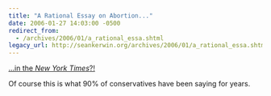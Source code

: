 ```yaml
---
title: "A Rational Essay on Abortion..."
date: 2006-01-27 14:03:00 -0500
redirect_from:
  - /archives/2006/01/a_rational_essa.shtml
legacy_url: http://seankerwin.org/archives/2006/01/a_rational_essa.shtml
---
```

[...in the _New York Times_?!](http://www.nytimes.com/2006/01/22/opinion/22saletan.html?ei=5090&en=226e8bc4245f24a5&ex=1295586000&partner=rssuserland&emc=rss&pagewanted=all)

Of course this is what 90% of conservatives have been saying for years.
